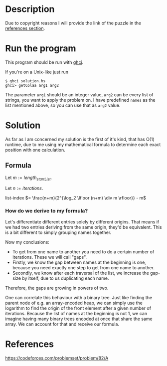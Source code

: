 # Description
Due to copyright reasons I will provide the link of the puzzle
in the [references section](#references).

# Run the program
This program should be run
with [ghci](https://downloads.haskell.org/ghc/latest/docs/users_guide/ghci.html).

If you're on a Unix-like just run
```
$ ghci solution.hs
ghci> getColaa arg1 arg2
```

The parameter `arg1` should be an integer value, `arg2` can be every list of strings,
you want to apply the problem on. I have predefined `names` as the list mentioned above,
so you can use that as `arg2` value.

# Solution
As far as I am concerned my solution is the first of it's kind, that has O(1) runtime,
due to me using my mathematical formula to determine each exact position with one calculation.

## Formula
Let $m := length_{startList}$.

Let $n := iterations$.

list-index $= \frac{n+m}{2^{\log_2 \lfloor (n+m) \div m \rfloor}} - m$

### How do we derive to my formula?

Let's differentiate different entries solely by different origins.
That means if we had two entries deriving from the same origin, they'd be equivalent.
This is a bit different to simply grouping names together.

Now my conclusions:
- To get from one name to another you need to do a certain number of iterations.
  These we will call "gaps".
- Firstly, we know the gap between names at the beginning is one,
  because you need exactly one step to get from one name to another.
- Secondly, we know after each traversal of the list, we increase the gap-size by itself,
  due to us duplicating each name.

Therefore, the gaps are growing in powers of two.

One can correlate this behaviour with a binary tree. Just like finding the parent node
of e.g. an array-encoded heap, we can simply use the  logarithm to find the origin of
the front element after a given number of iterations. Because the list of names at
the beginning is not 1, we can imagine having many binary trees encoded at once that
share the same array. We can account for that and receive our formula.

# References
https://codeforces.com/problemset/problem/82/A
